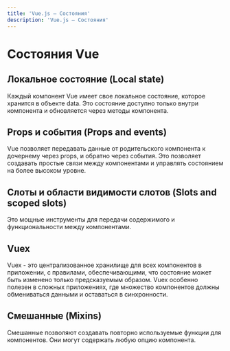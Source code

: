 ```yaml
---
title: 'Vue.js — Состояния'
description: 'Vue.js — Состояния'
---
```


# Состояния Vue

## Локальное состояние (Local state)
Каждый компонент Vue имеет свое локальное состояние, которое хранится в объекте data. Это состояние доступно только внутри компонента и обновляется через методы компонента.

## Props и события (Props and events)
Vue позволяет передавать данные от родительского компонента к дочернему через props, и обратно через события. Это позволяет создавать простые связи между компонентами и управлять состоянием на более высоком уровне.

## Слоты и области видимости слотов (Slots and scoped slots)
Это мощные инструменты для передачи содержимого и функциональности между компонентами.

## Vuex
Vuex - это централизованное хранилище для всех компонентов в приложении, с правилами, обеспечивающими, что состояние может быть изменено только предсказуемым образом. Vuex особенно полезен в сложных приложениях, где множество компонентов должны обмениваться данными и оставаться в синхронности.

## Смешанные (Mixins)
Смешанные позволяют создавать повторно используемые функции для компонентов. Они могут содержать любую опцию компонента.

